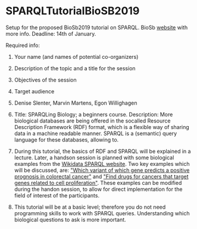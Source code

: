 # SPARQLTutorialBioSB2019
Setup for the proposed BioSb2019 tutorial on SPARQL.
BioSb [website](https://www.biosb.nl/2018/12/biosb-2019-call-for-breakout-sessions/) with more info. Deadline: 14th of January.

Required info:
1. Your name (and names of potential co-organizers)
1. Description of the topic and a title for the session
1. Objectives of the session
1. Target audience

1. Denise Slenter, Marvin Martens, Egon Willighagen
1. Title: SPARQLing Biology; a beginners course. Description: More biological databases are being offered in the socalled Resource Description Framework (RDF) format, which is a flexible way of sharing data in a machine readable manner. SPARQL is a (semantic) query language for these databases, allowing to. 
1. During this tutorial, the basics of RDF and SPARQL will be explained in a lecture. Later, a handson session is planned with some biological examples from the [Wikidata SPARQL website](https://www.wikidata.org/wiki/Wikidata:SPARQL_query_service/queries/examples). Two key examples which will be discussed, are: ["Which variant of which gene predicts a positive prognosis in colorectal cancer"](https://www.wikidata.org/wiki/Wikidata:SPARQL_query_service/queries/examples#Which_variant_of_which_gene_predicts_a_positive_prognosis_in_colorectal_cancer) and ["Find drugs for cancers that target genes related to cell proliferation"](https://www.wikidata.org/wiki/Wikidata:SPARQL_query_service/queries/examples#Find_drugs_for_cancers_that_target_genes_related_to_cell_proliferation). These examples can be modified during the handon session, to allow for direct implementation for the field of interest of the participants.
1. This tutorial will be at a basic level; therefore you do not need programming skills to work with SPARQL queries. Understanding which biological questions to ask is more important.
